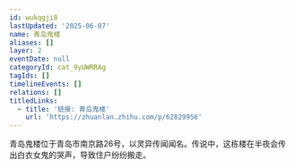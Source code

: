 ```yaml
---
id: wukqgji8
lastUpdated: '2025-06-07'
name: 青岛鬼楼
aliases: []
layer: 2
eventDate: null
categoryId: cat_9yUWRRAg
tagIds: []
timelineEvents: []
relations: []
titledLinks:
  - title: '链接: 青岛鬼楼'
    url: 'https://zhuanlan.zhihu.com/p/62829956'
---
```

青岛鬼楼位于青岛市南京路26号，以灵异传闻闻名。传说中，这栋楼在半夜会传出白衣女鬼的哭声，导致住户纷纷搬走。
